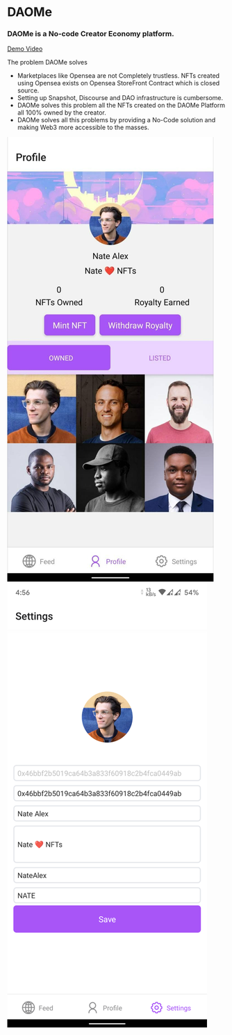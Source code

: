 # DAOMe

### DAOMe is a No-code Creator Economy platform.
[Demo Video](https://www.youtube.com/watch?v=VZGs_hDdqnY)


The problem DAOMe solves

-   Marketplaces like Opensea are not Completely trustless.
    NFTs created using Opensea exists on Opensea StoreFront Contract which is closed source.
-   Setting up Snapshot, Discourse and DAO infrastructure is cumbersome.
-   DAOMe solves this problem all the NFTs created on the DAOMe Platform all 100% owned by the creator.
-   DAOMe solves all this problems by providing a No-Code solution and making Web3 more accessible to the masses.


![screenshot-1](./assets/1.jpeg)
![screenshot-2](./assets/2.png)
